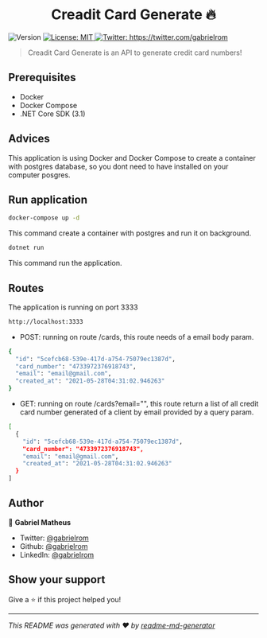 <h1 align="center">Creadit Card Generate 🔥</h1>
<p>
  <img alt="Version" src="https://img.shields.io/badge/version-1.0.0-blue.svg?cacheSeconds=2592000" />
  <a href="#" target="_blank">
    <img alt="License: MIT" src="https://img.shields.io/badge/License-MIT-yellow.svg" />
  </a>
  <a href="https://twitter.com/gabrieIrom" target="_blank">
    <img alt="Twitter: https://twitter.com/gabrieIrom" src="https://img.shields.io/twitter/follow/gabrieIrom.svg?style=social" />
  </a>
</p>

> Creadit Card Generate is an API to generate credit card numbers!

## Prerequisites
* Docker
* Docker Compose
* .NET Core SDK (3.1)

## Advices
This application is using Docker and Docker Compose to create a container with postgres database, so you dont need to have installed on your computer posgres.

## Run application
```sh
docker-compose up -d
```
This command create a container with postgres and run it on background.

```sh
dotnet run
```
This command run the application.

## Routes
The application is running on port 3333
```sh
http://localhost:3333
```
* POST: running on route /cards, this route needs of a email body param.
```sh
{
  "id": "5cefcb68-539e-417d-a754-75079ec1387d",
  "card_number": "4733972376918743",
  "email": "email@gmail.com",
  "created_at": "2021-05-28T04:31:02.946263"
}
```

* GET: running on route /cards?email="", this route return a list of all credit card number generated of a client by email 
provided by a query param.
```sh
[
  {
    "id": "5cefcb68-539e-417d-a754-75079ec1387d",
    "card_number": "4733972376918743",
    "email": "email@gmail.com",
    "created_at": "2021-05-28T04:31:02.946263"
  }
]
```


## Author

👤 **Gabriel Matheus**

* Twitter: [@gabrielrom](https://twitter.com/gabrieIrom)
* Github: [@gabrielrom](https://github.com/gabrielrom)
* LinkedIn: [@gabrielrom](https://linkedin.com/in/gabrielrom)

## Show your support

Give a ⭐️ if this project helped you!

***
_This README was generated with ❤️ by [readme-md-generator](https://github.com/kefranabg/readme-md-generator)_